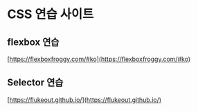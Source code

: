 # CSS 연습 사이트

## flexbox 연습
[https://flexboxfroggy.com/#ko](https://flexboxfroggy.com/#ko)

## Selector 연습
[https://flukeout.github.io/](https://flukeout.github.io/)